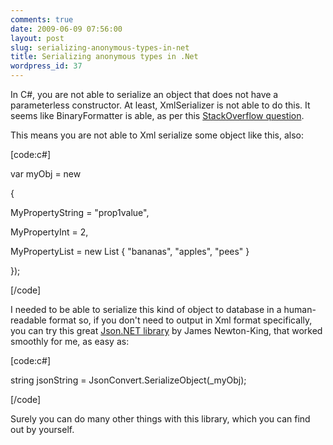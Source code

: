 ```yaml
---
comments: true
date: 2009-06-09 07:56:00
layout: post
slug: serializing-anonymous-types-in-net
title: Serializing anonymous types in .Net
wordpress_id: 37
---
```


In C#, you are not able to serialize an object that does not have a parameterless constructor. At least, XmlSerializer is not able to do this. It seems like BinaryFormatter is able, as per this [StackOverflow question](http://stackoverflow.com/questions/267724/why-serializable-class-need-a-parameterless-constructor).

This means you are not able to Xml serialize some object like this, also:

[code:c#]

var myObj = new

{

MyPropertyString = "prop1value",

MyPropertyInt = 2,

MyPropertyList = new List<string> { "bananas", "apples", "pees" }

});

[/code]

I needed to be able to serialize this kind of object to database in a human-readable format so, if you don't need to output in Xml format specifically, you can try this great [Json.NET library](http://james.newtonking.com/projects/json-net.aspx) by James Newton-King, that worked smoothly for me, as easy as:

[code:c#]

string jsonString = JsonConvert.SerializeObject(\_myObj);

[/code]

Surely you can do many other things with this library, which you can find out by yourself.

